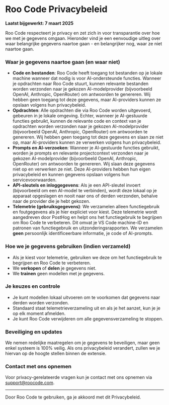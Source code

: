 # Roo Code Privacybeleid

**Laatst bijgewerkt: 7 maart 2025**

Roo Code respecteert je privacy en zet zich in voor transparantie over hoe we met je gegevens omgaan. Hieronder vind je een eenvoudige uitleg over waar belangrijke gegevens naartoe gaan - en belangrijker nog, waar ze niet naartoe gaan.

### **Waar je gegevens naartoe gaan (en waar niet)**

- **Code en bestanden**: Roo Code heeft toegang tot bestanden op je lokale machine wanneer dat nodig is voor AI-ondersteunde functies. Wanneer je opdrachten naar Roo Code stuurt, kunnen relevante bestanden worden verzonden naar je gekozen AI-modelprovider (bijvoorbeeld OpenAI, Anthropic, OpenRouter) om antwoorden te genereren. Wij hebben geen toegang tot deze gegevens, maar AI-providers kunnen ze opslaan volgens hun privacybeleid.
- **Opdrachten**: Alle opdrachten die via Roo Code worden uitgevoerd, gebeuren in je lokale omgeving. Echter, wanneer je AI-gestuurde functies gebruikt, kunnen de relevante code en context van je opdrachten worden verzonden naar je gekozen AI-modelprovider (bijvoorbeeld OpenAI, Anthropic, OpenRouter) om antwoorden te genereren. Wij hebben geen toegang tot deze gegevens en slaan ze niet op, maar AI-providers kunnen ze verwerken volgens hun privacybeleid.
- **Prompts en AI-verzoeken**: Wanneer je AI-gestuurde functies gebruikt, worden je prompts en relevante projectcontext verzonden naar je gekozen AI-modelprovider (bijvoorbeeld OpenAI, Anthropic, OpenRouter) om antwoorden te genereren. Wij slaan deze gegevens niet op en verwerken ze niet. Deze AI-providers hebben hun eigen privacybeleid en kunnen gegevens opslaan volgens hun servicevoorwaarden.
- **API-sleutels en inloggegevens**: Als je een API-sleutel invoert (bijvoorbeeld om een AI-model te verbinden), wordt deze lokaal op je apparaat opgeslagen en nooit naar ons of derden verzonden, behalve naar de provider die je hebt gekozen.
- **Telemetrie (gebruiksgegevens)**: We verzamelen alleen functiegebruik en foutgegevens als je hier expliciet voor kiest. Deze telemetrie wordt aangedreven door PostHog en helpt ons het functiegebruik te begrijpen om Roo Code te verbeteren. Dit omvat je VS Code machine-ID en patronen van functiegebruik en uitzonderingsrapporten. We verzamelen **geen** persoonlijk identificeerbare informatie, je code of AI-prompts.

### **Hoe we je gegevens gebruiken (indien verzameld)**

- Als je kiest voor telemetrie, gebruiken we deze om het functiegebruik te begrijpen en Roo Code te verbeteren.
- We **verkopen** of **delen** je gegevens niet.
- We **trainen** geen modellen met je gegevens.

### **Je keuzes en controle**

- Je kunt modellen lokaal uitvoeren om te voorkomen dat gegevens naar derden worden verzonden.
- Standaard staat telemetrieverzameling uit en als je het aanzet, kun je je op elk moment afmelden.
- Je kunt Roo Code verwijderen om alle gegevensverzameling te stoppen.

### **Beveiliging en updates**

We nemen redelijke maatregelen om je gegevens te beveiligen, maar geen enkel systeem is 100% veilig. Als ons privacybeleid verandert, zullen we je hiervan op de hoogte stellen binnen de extensie.

### **Contact met ons opnemen**

Voor privacy-gerelateerde vragen kun je contact met ons opnemen via support@roocode.com.

---

Door Roo Code te gebruiken, ga je akkoord met dit Privacybeleid.
